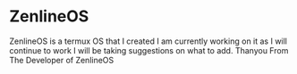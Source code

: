 # ZenlineOS
ZenlineOS is a termux OS that I created I am currently working on it as I will continue to work I will be taking suggestions on what to add.
Thanyou From The Developer of ZenlineOS
